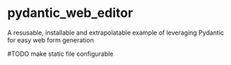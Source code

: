 # pydantic_web_editor
A resusable, installable and extrapolatable example of leveraging Pydantic for easy web form generation


#TODO make static file configurable
